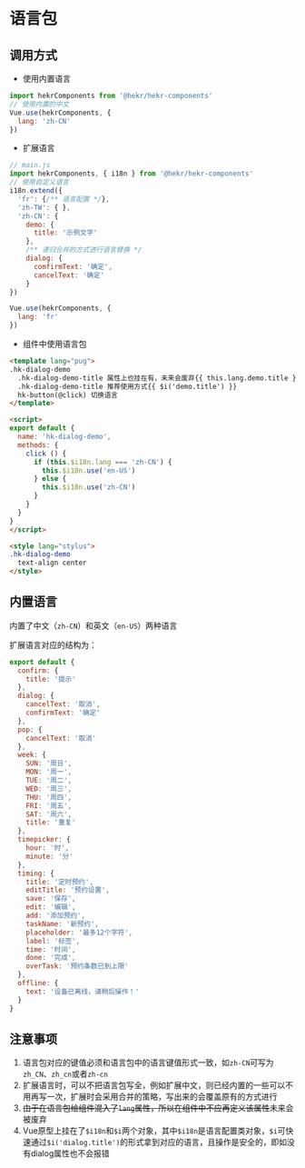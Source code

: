 # 语言包

## 调用方式
* 使用内置语言
```javascript
import hekrComponents from '@hekr/hekr-components'
// 使用内置的中文
Vue.use(hekrComponents, {
  lang: 'zh-CN'
})
```
* 扩展语言
```javascript
// main.js
import hekrComponents, { i18n } from '@hekr/hekr-components'
// 使用自定义语言
i18n.extend({
  'fr': {/** 语言配置 */},
  'zh-TW': { },
  'zh-CN': {
    demo: {
      title: '示例文字'
    },
    /** 递归合并的方式进行语言替换 */
    dialog: {
      comfirmText: '确定',
      cancelText: '确定'
    }
})

Vue.use(hekrComponents, {
  lang: 'fr'
})
```
* 组件中使用语言包
```html
<template lang="pug">
.hk-dialog-demo
  .hk-dialog-demo-title 属性上也挂在有，未来会废弃{{ this.lang.demo.title }}
  .hk-dialog-demo-title 推荐使用方式{{ $i('demo.title') }}
  hk-button(@click) 切换语言
</template>

<script>
export default {
  name: 'hk-dialog-demo',
  methods: {
    click () {
      if (this.$i18n.lang === 'zh-CN') {
        this.$i18n.use('en-US')
      } else {
        this.$i18n.use('zh-CN')
      }
    }
  }
}
</script>

<style lang="stylus">
.hk-dialog-demo
  text-align center
</style>
```

## 内置语言
内置了中文（`zh-CN`）和英文（`en-US`）两种语言

扩展语言对应的结构为：
```js
export default {
  confirm: {
    title: '提示'
  },
  dialog: {
    cancelText: '取消',
    confirmText: '确定'
  },
  pop: {
    cancelText: '取消'
  },
  week: {
    SUN: '周日',
    MON: '周一',
    TUE: '周二',
    WED: '周三',
    THU: '周四',
    FRI: '周五',
    SAT: '周六',
    title: '重复'
  },
  timepicker: {
    hour: '时',
    minute: '分'
  },
  timing: {
    title: '定时预约',
    editTitle: '预约设置',
    save: '保存',
    edit: '编辑',
    add: '添加预约',
    taskName: '新预约',
    placeholder: '最多12个字符',
    label: '标签',
    time: '时间',
    done: '完成',
    overTask: '预约条数已到上限'
  },
  offline: {
    text: '设备已离线，请稍后操作！'
  }
}
```

## 注意事项
1. 语言包对应的键值必须和语言包中的语言键值形式一致，如`zh-CN`可写为`zh_CN`、`zh_cn`或者`zh-cn`
2. 扩展语言时，可以不把语言包写全，例如扩展中文，则已经内置的一些可以不用再写一次，扩展时会采用合并的策略，写出来的会覆盖原有的方式进行
3. ~~由于在语言包给组件混入了`lang`属性，所以在组件中不应再定义该属性~~未来会被废弃
4. Vue原型上挂在了`$i18n`和`$i`两个对象，其中`$i18n`是语言配置类对象，`$i`可快速通过`$i('dialog.title')`的形式拿到对应的语言，且操作是安全的，即如没有dialog属性也不会报错
